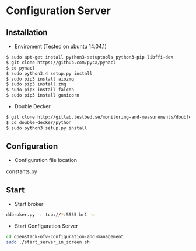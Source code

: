 # Configuration Server

## Installation

- Enviroment (Tested on ubuntu 14.04.1)

```sh	
$ sudo apt-get install python3-setuptools python3-pip libffi-dev
$ git clone https://github.com/pyca/pynacl
$ cd pynacl
$ sudo python3.4 setup.py install
$ sudo pip3 install aiozmq	
$ sudo pip3 install zmq
$ sudo pip3 install falcon
$ sudo pip3 install gunicorn
```

- Double Decker

```sh
$ git clone http://gitlab.testbed.se/monitoring-and-measurements/double-decker.git
$ cd double-decker/python
$ sudo python3 setup.py install
```

## Configuration

- Configuration file location

constants.py

## Start

- Start broker

```sh
ddbroker.py -r tcp://*:5555 br1 -u
```

- Start Configuration Server

```sh
cd openstack-nfv-configuration-and-management
sudo ./start_server_in_screen.sh
```
